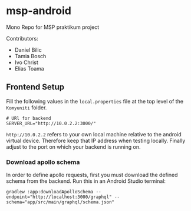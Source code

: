 # msp-android

Mono Repo for MSP praktikum project

Contributors:

- Daniel Bilic
- Tamia Bosch
- Ivo Christ
- Elias Toama

## Frontend Setup

Fill the following values in the `local.properties` file at the top level of the `Komyuniti` folder.

```
# URl for backend
SERVER_URL="http://10.0.2.2:3000/"
```

`http://10.0.2.2` refers to your own local machine relative to the android virtual device. Therefore keep that IP address when testing locally. Finally adjust to the port on which your backend is running on.

### Download apollo schema

In order to define apollo requests, first you must download the defined schema from the backend. Run this in an Android Studio terminal:

```
gradlew :app:downloadApolloSchema --endpoint="http://localhost:3000/graphql" --schema="app/src/main/graphql/schema.json"
```
 
